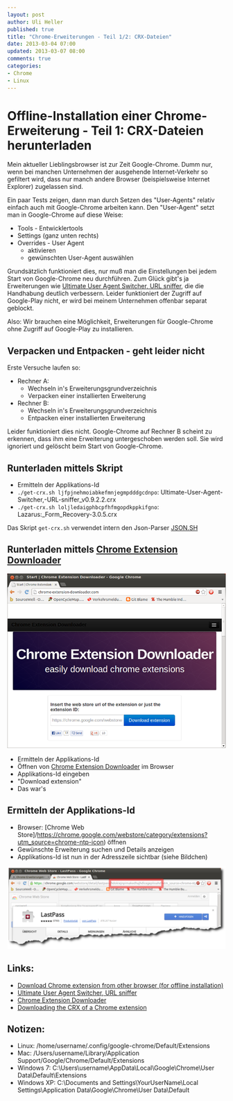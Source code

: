 ```yaml
---
layout: post
author: Uli Heller
published: true
title: "Chrome-Erweiterungen - Teil 1/2: CRX-Dateien"
date: 2013-03-04 07:00
updated: 2013-03-07 08:00
comments: true
categories: 
- Chrome
- Linux
---
```


Offline-Installation einer Chrome-Erweiterung - Teil 1: CRX-Dateien herunterladen
=================================================================================

Mein aktueller Lieblingsbrowser ist zur Zeit Google-Chrome. Dumm nur, wenn
bei manchen Unternehmen der ausgehende Internet-Verkehr so gefiltert wird,
dass nur manch andere Browser (beispielsweise Internet Explorer) zugelassen
sind.

Ein paar Tests zeigen, dann man durch Setzen des "User-Agents" relativ
einfach auch mit Google-Chrome arbeiten kann. Den "User-Agent" setzt man
in Google-Chrome auf diese Weise:

* Tools - Entwicklertools
* Settings (ganz unten rechts)
* Overrides - User Agent
    * aktivieren
    * gewünschten User-Agent auswählen

Grundsätzlich funktioniert dies, nur muß man die Einstellungen bei
jedem Start von Google-Chrome neu durchführen. Zum Glück gibt's ja
Erweiterungen wie
[Ultimate User Agent Switcher, URL sniffer](https://chrome.google.com/webstore/detail/ultimate-user-agent-switc/ljfpjnehmoiabkefmnjegmpdddgcdnpo),
die die Handhabung deutlich verbessern. Leider funktioniert
der Zugriff auf Google-Play nicht, er wird bei meinem Unternehmen
offenbar separat geblockt.

Also: Wir brauchen eine Möglichkeit, Erweiterungen für Google-Chrome
ohne Zugriff auf Google-Play zu installieren.

Verpacken und Entpacken - geht leider nicht
-------------------------------------------

Erste Versuche laufen so:

* Rechner A:
    * Wechseln in's Erweiterungsgrundverzeichnis
    * Verpacken einer installierten Erweiterung
* Rechner B:
    * Wechseln in's Erweiterungsgrundverzeichnis
    * Entpacken einer installierten Erweiterung

Leider funktioniert dies nicht. Google-Chrome auf Rechner B scheint
zu erkennen, dass ihm eine Erweiterung untergeschoben werden soll.
Sie wird ignoriert und gelöscht beim Start von Google-Chrome.

Runterladen mittels Skript
--------------------------

* Ermitteln der Applikations-Id
* `./get-crx.sh ljfpjnehmoiabkefmnjegmpdddgcdnpo`: Ultimate-User-Agent-Switcher,-URL-sniffer_v0.9.2.2.crx
* `./get-crx.sh loljledaigphbcpfhfmgopdkppkifgno`: Lazarus:_Form_Recovery-3.0.5.crx

Das Skript `get-crx.sh` verwendet intern den Json-Parser
[JSON.SH](https://github.com/dominictarr/JSON.sh/blob/master/JSON.sh)

Runterladen mittels [Chrome Extension Downloader](http://chrome-extension-downloader.com/)
------------------------------------------------------------------------------------------

![ChromeExtensionDownloader](/images/chrome/chrome-extension-downloader.png)

* Ermitteln der Applikations-Id
* Öffnen von [Chrome Extension Downloader](http://chrome-extension-downloader.com/) im Browser
* Applikations-Id eingeben
* "Download extension"
* Das war's

Ermitteln der Applikations-Id
-----------------------------

* Browser: [Chrome Web Store]/https://chrome.google.com/webstore/category/extensions?utm_source=chrome-ntp-icon) öffnen
* Gewünschte Erweiterung suchen und Details anzeigen
* Applikations-Id ist nun in der Adresszeile sichtbar (siehe Bildchen)

![ChromeWebShop - Applikations-Id](/images/chrome/chrome-application-id-2.png)

Links:
------

* [Download Chrome extension from other browser (for offline installation)](http://blog.gerardin.info/archives/763)
* [Ultimate User Agent Switcher, URL sniffer](https://chrome.google.com/webstore/detail/ultimate-user-agent-switc/ljfpjnehmoiabkefmnjegmpdddgcdnpo)
* [Chrome Extension Downloader](http://chrome-extension-downloader.com/)
* [Downloading the CRX of a Chrome extension](http://thameera.wordpress.com/2011/10/29/downloading-the-crx-of-a-chrome-extension/)

Notizen:
--------

* Linux: /home/username/.config/google-chrome/Default/Extensions
* Mac: /Users/username/Library/Application Support/Google/Chrome/Default/Extensions
* Windows 7: C:\Users\username\AppData\Local\Google\Chrome\User Data\Default\Extensions
* Windows XP: C:\Documents and Settings\YourUserName\Local Settings\Application Data\Google\Chrome\User Data\Default
